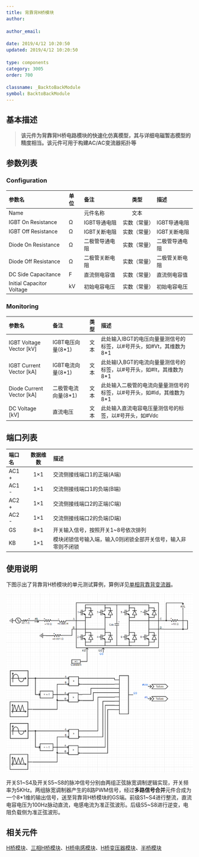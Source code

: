 ```yaml
---
title: 背靠背H桥模块
author:

author_email:

date: 2019/4/12 10:20:50
updated: 2019/4/12 10:20:50

type: components
category: 3005
order: 700

classname: _BacktoBackModule
symbol: BacktoBackModule
---
```

## 基本描述

> **该元件为背靠背H桥电路模块的快速化仿真模型，其与详细电磁暂态模型的精度相当。该元件可用于构建AC/AC变流器拓扑等**

## 参数列表
### Configuration
| 参数名 | 单位 | 备注 | 类型 | 描述 |
| :--- | :--- | :--- | :--: | :--- |
| Name |  | 元件名称 | 文本 |  |
| IGBT On Resistance | Ω | IGBT导通电阻 | 实数（常量） | IGBT导通电阻 |
| IGBT Off Resistance | Ω | IGBT关断电阻 | 实数（常量） | IGBT关断电阻 |
| Diode On Resistance | Ω | 二极管导通电阻 | 实数（常量） | 二极管导通电阻 |
| Diode Off Resistance | Ω | 二极管关断电阻 | 实数（常量） | 二极管关断电阻 |
| DC Side Capacitance | F | 直流侧电容值 | 实数（常量） | 直流侧电容值 |
| Initial Capacitor Voltage | kV | 初始电容电压 | 实数（常量） | 初始电容电压 |

### Monitoring
| 参数名 | 备注 | 类型 | 描述 |
| :--- | :--- | :--: | :--- |
| IGBT Voltage Vector \[kV\] | IGBT电压向量(8*1) | 文本 | 此处输入IBGT的电压向量量测信号的标签，以#号开头，如#Vt，其维数为8\*1 |
| IGBT Current Vector \[kA\] | IGBT电流向量(8*1) | 文本 | 此处输I入BGT的电流向量量测信号的标签，以#号开头，如#It，其维数为8\*1 |
| Diode Current Vector \[kA\] | 二极管电流向量(8*1) | 文本 | 此处输入二极管的电流向量量测信号的标签，以#号开头，如#Id，其维数为8\*1 |
| DC Voltage \[kV\] | 直流电压 | 文本 | 此处输入直流电容电压量测信号的标签，以#号开头，如#Vdc |


## 端口列表

| 端口名 | 数据维数 | 描述 |
| :--- | :--:  | :--- |
| AC1 + | 1×1 | 交流侧接线端口1的正端(A端) |
| AC1 - | 1×1 | 交流侧接线端口1的负端(B端) |
| AC2 + | 1×1 | 交流侧接线端口2的正端(C端) |
| AC2 - | 1×1 | 交流侧接线端口2的负端(D端) |
| GS | 8×1 | 开关输入信号，按照开关1~8号依次排列 |
| KB | 1×1 | 模块闭锁信号输入端，输入0则闭锁全部开关信号，输入非零则不闭锁 |

## 使用说明
下图示出了背靠背H桥模块的单元测试算例，算例详见[单相背靠背变流器](https://cloudpss.net/project/CloudPSSTemplate/B2BModule#/design)。

![单元测试图](./T5.png)

开关S1\~S4及开关S5\~S8的脉冲信号分别由两组正弦脉宽调制逻辑实现，开关频率为5KHz。两组脉宽调制器产生的8路PWM信号，经过**多路信号合并**元件合成为一个8\*1维的输出信号，送至背靠背H桥模块的GS端。前级S1\~S4进行整流，直流电容电压为100Hz脉动直流，电感电流为准正弦波形。后级S5\~S8进行逆变，电阻负载侧为准正弦波形。

## 相关元件
[H桥模块](../HBridgeModule/index.md)、[三相H桥模块](../HBridgeModule_3p/index.md)、[H桥电感模块](../HBridgeWithInductanceModule/index.md)、[H桥变压器模块](../HBridgeWithTransformerModule/index.md)、[半桥模块](../HalfBridgeModule/index.md)